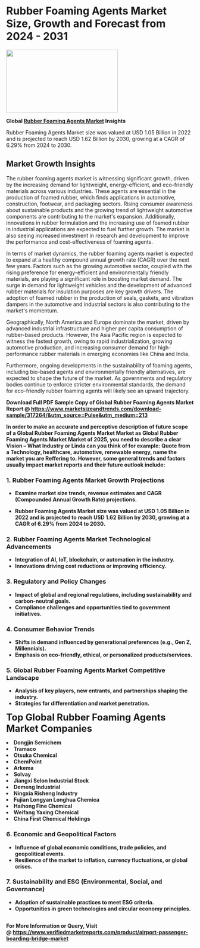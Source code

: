 <H1>Rubber Foaming Agents Market Size, Growth and Forecast from 2024 - 2031</H1><img class="aligncenter size-medium wp-image-584254" src="https://thirdeyenews.in/wp-content/uploads/2024/09/Global-Market-Research-300x168.jpeg" alt="" width="300" height="168" /><p><strong>Global&nbsp;<a href="https://www.marketsizeandtrends.com/download-sample/317264/&amp;utm_source=Pulse&amp;utm_medium=213">Rubber Foaming Agents Market</a> Insights</strong></p><p>Rubber Foaming Agents Market size was valued at USD 1.05 Billion in 2022 and is projected to reach USD 1.62 Billion by 2030, growing at a CAGR of 6.29% from 2024 to 2030.</p><p><h2>Market Growth Insights</h2> <p>The rubber foaming agents market is witnessing significant growth, driven by the increasing demand for lightweight, energy-efficient, and eco-friendly materials across various industries. These agents are essential in the production of foamed rubber, which finds applications in automotive, construction, footwear, and packaging sectors. Rising consumer awareness about sustainable products and the growing trend of lightweight automotive components are contributing to the market's expansion. Additionally, innovations in rubber formulation and the increasing use of foamed rubber in industrial applications are expected to fuel further growth. The market is also seeing increased investment in research and development to improve the performance and cost-effectiveness of foaming agents.</p> <p><strong></strong></p> <p>In terms of market dynamics, the rubber foaming agents market is expected to expand at a healthy compound annual growth rate (CAGR) over the next few years. Factors such as the growing automotive sector, coupled with the rising preference for energy-efficient and environmentally friendly materials, are playing a significant role in boosting market demand. The surge in demand for lightweight vehicles and the development of advanced rubber materials for insulation purposes are key growth drivers. The adoption of foamed rubber in the production of seals, gaskets, and vibration dampers in the automotive and industrial sectors is also contributing to the market's momentum.</p> <p>Geographically, North America and Europe dominate the market, driven by advanced industrial infrastructure and higher per capita consumption of rubber-based products. However, the Asia Pacific region is expected to witness the fastest growth, owing to rapid industrialization, growing automotive production, and increasing consumer demand for high-performance rubber materials in emerging economies like China and India.</p> <p>Furthermore, ongoing developments in the sustainability of foaming agents, including bio-based agents and environmentally friendly alternatives, are expected to shape the future of the market. As governments and regulatory bodies continue to enforce stricter environmental standards, the demand for eco-friendly rubber foaming agents will likely see an upward trajectory.</p> <p><strong></p><p><span class=""><strong>Download Full PDF Sample Copy of Global Rubber Foaming Agents Market Report</strong> @ <a href="https://www.marketsizeandtrends.com/download-sample/317264/&amp;utm_source=Pulse&amp;utm_medium=213" target="_blank">https://www.marketsizeandtrends.com/download-sample/317264/&amp;utm_source=Pulse&amp;utm_medium=213</a></span></p><p>In order to make an accurate and perceptive description of future scope of a Global&nbsp;Rubber Foaming Agents Market Market as Global&nbsp;Rubber Foaming Agents Market Market of 2025, you need to describe a clear Vision &ndash; What Industry or Linda can you think of for example: Quote from a Technology, healthcare, automotive, renewable energy, name the market you are Reffering to. However, some general trends and factors usually impact market reports and their future outlook include:</p><h3>1.&nbsp;<strong>Rubber Foaming Agents Market Growth Projections</strong></h3><ul><li>Examine market size trends, revenue estimates and CAGR (Compounded Annual Growth Rate) projections.</li><li><p>Rubber Foaming Agents Market size was valued at USD 1.05 Billion in 2022 and is projected to reach USD 1.62 Billion by 2030, growing at a CAGR of 6.29% from 2024 to 2030.</p></li></ul><h3>2.&nbsp;<strong>Rubber Foaming Agents Market Technological Advancements</strong></h3><ul><li>Integration of AI, IoT, blockchain, or automation in the industry.</li><li>Innovations driving cost reductions or improving efficiency.</li></ul><h3>3.&nbsp;<strong>Regulatory and Policy Changes</strong></h3><ul><li>Impact of global and regional regulations, including sustainability and carbon-neutral goals.</li><li>Compliance challenges and opportunities tied to government initiatives.</li></ul><h3>4.&nbsp;<strong>Consumer Behavior Trends</strong></h3><ul><li>Shifts in demand influenced by generational preferences (e.g., Gen Z, Millennials).</li><li>Emphasis on eco-friendly, ethical, or personalized products/services.</li></ul><h3>5.&nbsp;<strong>Global Rubber Foaming Agents Market Competitive Landscape</strong></h3><ul><li>Analysis of key players, new entrants, and partnerships shaping the industry.</li><li>Strategies for differentiation and market penetration.</li></ul><p data-pm-slice="1 1 []"><span style="color: inherit; font-family: inherit; font-size: 25px;">Top Global Rubber Foaming Agents Market Companies</span></p><div class="" data-test-id=""><p><li>Dongjin Semichem</li><li> Tramaco</li><li> Otsuka Chemical</li><li> ChemPoint</li><li> Arkema</li><li> Solvay</li><li> Jiangxi Selon Industrial Stock</li><li> Demeng Industrial</li><li> Ningxia Risheng Industry</li><li> Fujian Longyan Longhua Chemica</li><li> Haihong Fine Chemical</li><li> Weifang Yaxing Chemical</li><li> China First Chemical Holdings</li></p></div><h3>6.&nbsp;<strong>Economic and Geopolitical Factors</strong></h3><ul><li>Influence of global economic conditions, trade policies, and geopolitical events.</li><li>Resilience of the market to inflation, currency fluctuations, or global crises.</li></ul><h3>7.&nbsp;<strong>Sustainability and ESG (Environmental, Social, and Governance)</strong></h3><ul><li>Adoption of sustainable practices to meet ESG criteria.</li><li>Opportunities in green technologies and circular economy principles.</li></ul><h2><strong style="font-size: 14px;">For More Information or Query, Visit @&nbsp;</strong><a style="background-color: #ffffff; font-size: 14px;" href="https://www.marketsizeandtrends.com/report/rubber-foaming-agents-market/" target="_blank">https://www.verifiedmarketreports.com/product/airport-passenger-boarding-bridge-market</a></h2>
